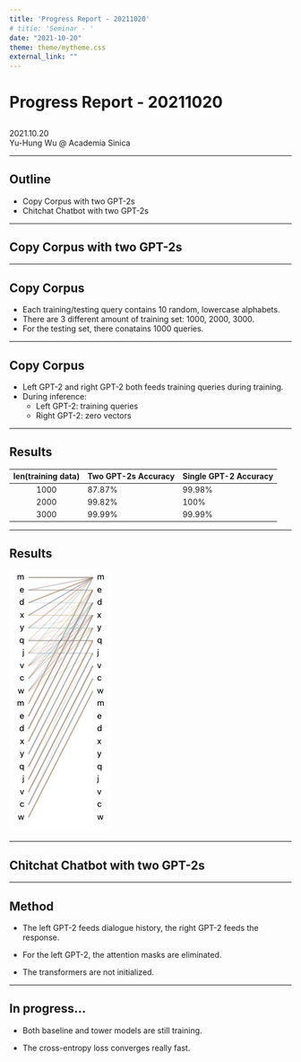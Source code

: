 ```yaml
---
title: 'Progress Report - 20211020'
# titie: 'Seminar - '
date: "2021-10-20"
theme: theme/mytheme.css
external_link: ""
---
```


# Progress Report - 20211020 <!-- .element: class="title" -->
##  <!-- .element: class="subtitle" -->

<div class="title-name">
2021.10.20 <br>
Yu-Hung Wu @ Academia Sinica
</div>

---

## Outline

- Copy Corpus with two GPT-2s
- Chitchat Chatbot with two GPT-2s

---

## Copy Corpus with two GPT-2s  <!-- .element: class="section-title" -->

----

## Copy Corpus

- Each training/testing query contains 10 random, lowercase alphabets.
- There are 3 different amount of training set: 1000, 2000, 3000.
- For the testing set, there conatains 1000 queries.

----

## Copy Corpus

- Left GPT-2 and right GPT-2 both feeds training queries during training.
- During inference:
  - Left GPT-2: training queries
  - Right GPT-2: zero vectors

----

## Results

| len(training data) | Two GPT-2s Accuracy | Single GPT-2 Accuracy |
| :----------------: | ------------------- | --------------------- |
|        1000        | 87.87%              | 99.98%                |
|        2000        | 99.82%              | 100%                  |
|        3000        | 99.99%              | 99.99%                |

----

## Results

![](attachments/2021-10-18-11-49-34.png) <!-- .element: class="img25" -->

---

## Chitchat Chatbot with two GPT-2s <!-- .element: class="section-title" -->

----

## Method

- The left GPT-2 feeds dialogue history, the right GPT-2 feeds the response.

- For the left GPT-2, the attention masks are eliminated.

- The transformers are not initialized.

----

## In progress...

- Both baseline and tower models are still training.

- The cross-entropy loss converges really fast.